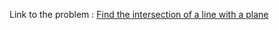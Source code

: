 Link to the problem : [Find the intersection of a line with a plane](https://www.rosettacode.org/wiki/Find_the_intersection_of_a_line_with_a_plane)
